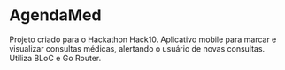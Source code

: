 # AgendaMed

Projeto criado para o Hackathon Hack10.
Aplicativo mobile para marcar e visualizar consultas médicas, alertando o usuário de novas consultas. 
Utiliza BLoC e Go Router.
